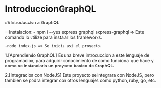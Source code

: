 # IntroduccionGraphQL
##Introduccion a GraphQL

--Instalacion:
	- npm i --yes express graphql express-graphql => Este comando lo utilize para instalar los frameworks.

	-node index.js => Se inicia asi el proyecto.

1.[Aprendiendo GraphQL] Es una breve introduccion a este lenguaje de programacion, para adquirir conocimiento de como funciona, que hace y como se instanciaria un proyecto basico de GraphQL.

2.[Integracion con NodeJS] Este proyecto se integrara con NodeJS, pero tambien se podra integrar con otros lenguajes como python, ruby, go, etc.